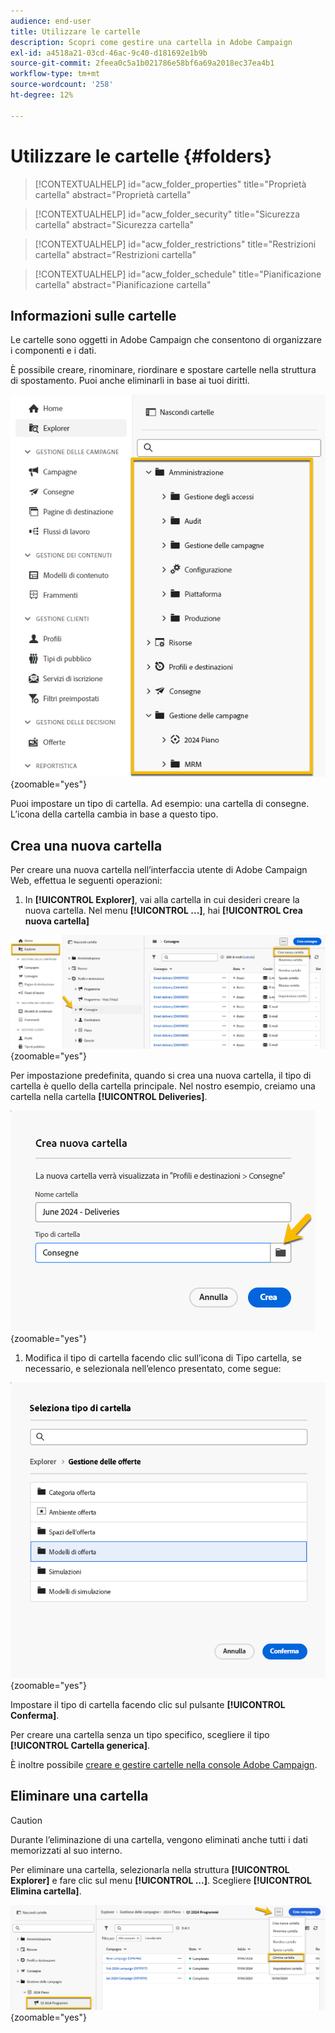 ```yaml
---
audience: end-user
title: Utilizzare le cartelle
description: Scopri come gestire una cartella in Adobe Campaign
exl-id: a4518a21-03cd-46ac-9c40-d181692e1b9b
source-git-commit: 2feea0c5a1b021786e58bf6a69a2018ec37ea4b1
workflow-type: tm+mt
source-wordcount: '258'
ht-degree: 12%

---
```


# Utilizzare le cartelle {#folders}

>[!CONTEXTUALHELP]
>id="acw_folder_properties"
>title="Proprietà cartella"
>abstract="Proprietà cartella"

>[!CONTEXTUALHELP]
>id="acw_folder_security"
>title="Sicurezza cartella"
>abstract="Sicurezza cartella"

>[!CONTEXTUALHELP]
>id="acw_folder_restrictions"
>title="Restrizioni cartella"
>abstract="Restrizioni cartella"

>[!CONTEXTUALHELP]
>id="acw_folder_schedule"
>title="Pianificazione cartella"
>abstract="Pianificazione cartella"

## Informazioni sulle cartelle

Le cartelle sono oggetti in Adobe Campaign che consentono di organizzare i componenti e i dati.

È possibile creare, rinominare, riordinare e spostare cartelle nella struttura di spostamento. Puoi anche eliminarli in base ai tuoi diritti.

![](assets/folders.png){zoomable="yes"}

Puoi impostare un tipo di cartella. Ad esempio: una cartella di consegne.
L’icona della cartella cambia in base a questo tipo.

## Crea una nuova cartella

Per creare una nuova cartella nell’interfaccia utente di Adobe Campaign Web, effettua le seguenti operazioni:

1. In **[!UICONTROL Explorer]**, vai alla cartella in cui desideri creare la nuova cartella.
Nel menu **[!UICONTROL ...]**, hai **[!UICONTROL Crea nuova cartella]**

![](assets/folder_create.png){zoomable="yes"}

Per impostazione predefinita, quando si crea una nuova cartella, il tipo di cartella è quello della cartella principale.
Nel nostro esempio, creiamo una cartella nella cartella **[!UICONTROL Deliveries]**.

![](assets/folder_new.png){zoomable="yes"}

1. Modifica il tipo di cartella facendo clic sull’icona di Tipo cartella, se necessario, e selezionala nell’elenco presentato, come segue:

![](assets/folder_type.png){zoomable="yes"}

Impostare il tipo di cartella facendo clic sul pulsante **[!UICONTROL Conferma]**.

Per creare una cartella senza un tipo specifico, scegliere il tipo **[!UICONTROL Cartella generica]**.

È inoltre possibile [creare e gestire cartelle nella console Adobe Campaign](https://experienceleague.adobe.com/en/docs/campaign/campaign-v8/config/configuration/folders-and-views).

## Eliminare una cartella

>[!CAUTION]
>
>Durante l’eliminazione di una cartella, vengono eliminati anche tutti i dati memorizzati al suo interno.

Per eliminare una cartella, selezionarla nella struttura **[!UICONTROL Explorer]** e fare clic sul menu **[!UICONTROL ...]**.
Scegliere **[!UICONTROL Elimina cartella]**.

![](assets/folder_delete.png){zoomable="yes"}
